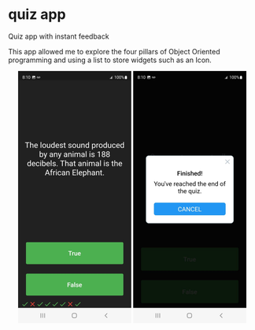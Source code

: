 # quiz app

Quiz app with instant feedback 


This app allowed me to explore the four pillars of Object Oriented programming and using a list to store widgets such as an Icon. 

<p align="center">
<img src="images/screen.jpeg"  width="230.5" height="512">
<img src="images/screen1.jpeg"  width="230.5" height="512">
</p>
